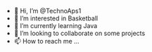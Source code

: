- 👋 Hi, I’m @TechnoAps1
- 👀 I’m interested in Basketball
- 🌱 I’m currently learning Java
- 💞️ I’m looking to collaborate on some projects
- 📫 How to reach me ...

<!---
TechnoAps1/TechnoAps1 is a ✨ special ✨ repository because its `README.md` (this file) appears on your GitHub profile.
You can click the Preview link to take a look at your changes.
--->
